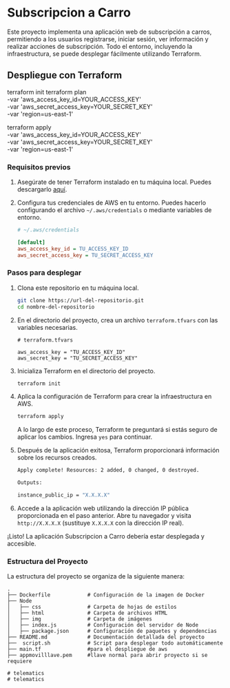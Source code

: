 # Subscripcion a Carro

Este proyecto implementa una aplicación web de subscripción a carros, permitiendo a los usuarios registrarse, iniciar sesión, ver información y realizar acciones de subscripción. Todo el entorno, incluyendo la infraestructura, se puede desplegar fácilmente utilizando Terraform.

## Despliegue con Terraform
terraform init
terraform plan \
  -var 'aws_access_key_id=YOUR_ACCESS_KEY' \
  -var 'aws_secret_access_key=YOUR_SECRET_KEY' \
  -var 'region=us-east-1'

terraform apply \
  -var 'aws_access_key_id=YOUR_ACCESS_KEY' \
  -var 'aws_secret_access_key=YOUR_SECRET_KEY' \
  -var 'region=us-east-1'

### Requisitos previos
1. Asegúrate de tener Terraform instalado en tu máquina local. Puedes descargarlo [aquí](https://www.terraform.io/downloads.html).

2. Configura tus credenciales de AWS en tu entorno. Puedes hacerlo configurando el archivo `~/.aws/credentials` o mediante variables de entorno.

    ```ini
    # ~/.aws/credentials

    [default]
    aws_access_key_id = TU_ACCESS_KEY_ID
    aws_secret_access_key = TU_SECRET_ACCESS_KEY
    ```

### Pasos para desplegar

1. Clona este repositorio en tu máquina local.

    ```bash
    git clone https://url-del-repositorio.git
    cd nombre-del-repositorio
    ```

2. En el directorio del proyecto, crea un archivo `terraform.tfvars` con las variables necesarias.

    ```hcl
    # terraform.tfvars

    aws_access_key = "TU_ACCESS_KEY_ID"
    aws_secret_key = "TU_SECRET_ACCESS_KEY"
    ```

3. Inicializa Terraform en el directorio del proyecto.

    ```bash
    terraform init
    ```

4. Aplica la configuración de Terraform para crear la infraestructura en AWS.

    ```bash
    terraform apply
    ```

    A lo largo de este proceso, Terraform te preguntará si estás seguro de aplicar los cambios. Ingresa `yes` para continuar.

5. Después de la aplicación exitosa, Terraform proporcionará información sobre los recursos creados.

    ```bash
    Apply complete! Resources: 2 added, 0 changed, 0 destroyed.

    Outputs:

    instance_public_ip = "X.X.X.X"
    ```

6. Accede a la aplicación web utilizando la dirección IP pública proporcionada en el paso anterior. Abre tu navegador y visita `http://X.X.X.X` (sustituye `X.X.X.X` con la dirección IP real).

¡Listo! La aplicación Subscripcion a Carro debería estar desplegada y accesible.

### Estructura del Proyecto

La estructura del proyecto se organiza de la siguiente manera:

```plaintext
.
├── Dockerfile            # Configuración de la imagen de Docker
├── Node
│   ├── css               # Carpeta de hojas de estilos
│   ├── html              # Carpeta de archivos HTML
│   ├── img               # Carpeta de imágenes
│   ├── index.js          # Configuración del servidor de Node
│   ├── package.json      # Configuración de paquetes y dependencias
├── README.md             # Documentación detallada del proyecto
├──  script.sh            # Script para desplegar todo automáticamente
├── main.tf               #para el despliegue de aws
├── appmovilllave.pem     #llave normal para abrir proyecto si se requiere

# telematics
# telematics
